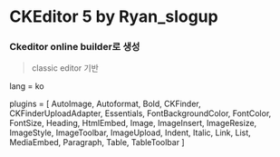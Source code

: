 # CKEditor 5 by Ryan_slogup

### Ckeditor online builder로 생성

> classic editor 기반

lang = ko

plugins = [
    AutoImage,
	Autoformat,
	Bold,
	CKFinder,
	CKFinderUploadAdapter,
	Essentials,
	FontBackgroundColor,
	FontColor,
	FontSize,
	Heading,
	HtmlEmbed,
	Image,
	ImageInsert,
	ImageResize,
	ImageStyle,
	ImageToolbar,
	ImageUpload,
	Indent,
	Italic,
	Link,
	List,
	MediaEmbed,
	Paragraph,
	Table,
	TableToolbar
	]
	